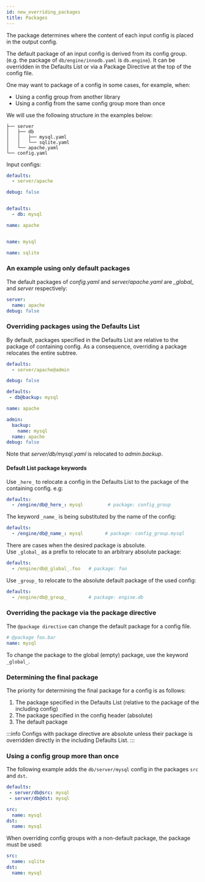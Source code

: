 ```yaml
---
id: new_overriding_packages
title: Packages
---
```


The package determines where the content of each input config is placed in the output config.

The default package of an input config is derived from its config group.
(e.g. the package of `db/engine/innodb.yaml` is `db.engine`). It can be overridden in 
the Defaults List or via a Package Directive at the top of the config file.

One may want to package of a config in some cases, for example, when:
 - Using a config group from another library
 - Using a config from the same config group more than once

We will use the following structure in the examples below:

```text title="Config directory structure"
├── server
│   ├── db
│   │   ├── mysql.yaml
│   │   └── sqlite.yaml
│   └── apache.yaml
└── config.yaml
```
Input configs:
<div className="row">
<div className="col col--4">

```yaml title="config.yaml"
defaults:
  - server/apache

debug: false



```
</div>

<div className="col col--4">

```yaml title="server/apache.yaml"
defaults:
  - db: mysql

name: apache



```
</div>

<div className="col col--4">

```yaml title="server/db/mysql.yaml"
name: mysql
```

```yaml title="server/db/sqlite.yaml"
name: sqlite
```
</div></div>

### An example using only default packages

The default packages of *config.yaml* and *server/apache.yaml* are *\_global\_* and *server* respectively:

<div className="row">
<div className="col col--6">

```yaml title="$ python my_app.py" {1-2}
server:
  name: apache
debug: false
```
</div></div>

### Overriding packages using the Defaults List
By default, packages specified in the Defaults List are relative to the package of containing config. 
As a consequence, overriding a package relocates the entire subtree. 

<div className="row">
<div className="col col--4">

```yaml title="config.yaml" {2}
defaults:
  - server/apache@admin

debug: false

```
</div>
<div className="col col--4">

```yaml title="server/apache.yaml" {2}
defaults:
 - db@backup: mysql

name: apache

```
</div>
<div className="col col--4">

```yaml title="Output config" {1-4}
admin:
  backup:
    name: mysql
  name: apache
debug: false
```
</div></div>

Note that *server/db/mysql.yaml* is relocated to *admin.backup*.

#### Default List package keywords
Use `_here_` to relocate a config in the Defaults List to the package of the containing config. e.g:
```yaml title="config_group/config.yaml"
defaults:
  - /engine/db@_here_: mysql         # package: config_group
```

The keyword `_name_` is being substituted by the name of the config:
```yaml title="config_group/config.yaml"
defaults:
  - /engine/db@_name_: mysql        # package: config_group.mysql
```

There are cases when the desired package is absolute.  
Use `_global_` as a prefix to relocate to an arbitrary absolute package:
```yaml title="config_group/config.yaml"
defaults:
  - /engine/db@_global_.foo   # package: foo 
```

Use `_group_` to relocate to the absolute default package of the used config: 
```yaml title="config_group/config.yaml"
defaults:
  - /engine/db@_group_        # package: engine.db 
```

### Overriding the package via the package directive

The `@package directive` can change the default package for a config file. 

```yaml title="server/db/mysql.yaml" {1}
# @package foo.bar
name: mysql
```

To change the package to the global (empty) package, use the keyword `_global_`.

### Determining the final package
The priority for determining the final package for a config is as follows:
1. The package specified in the Defaults List (relative to the package of the including config)
2. The package specified in the config header (absolute)
3. The default package

:::info
Configs with package directive are absolute unless their package is overridden directly in the including
Defaults List.
:::

### Using a config group more than once
The following example adds the `db/server/mysql` config in the packages `src` and `dst`.

<div className="row">
<div className="col col--6">

```yaml title="config.yaml"
defaults:
 - server/db@src: mysql
 - server/db@dst: mysql

```
</div><div className="col  col--6">

```yaml title="$ python my_app.py"
src:
  name: mysql
dst:
  name: mysql
```
</div></div>

When overriding config groups with a non-default package, the package must be used:
```yaml title="$ python my_app.py server/db@src=sqlite"
src:
  name: sqlite
dst:
  name: mysql
```

